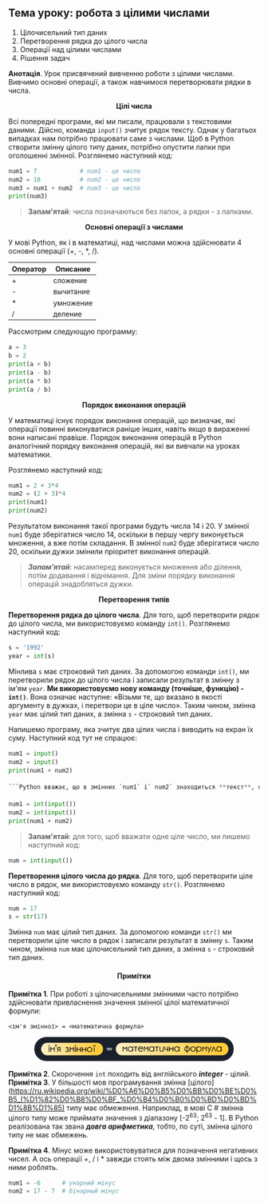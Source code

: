 ## **Тема уроку: робота з цілими числами**

1. Цілочисельний тип даних
2. Перетворення рядка до цілого числа
3. Операції над цілими числами
4. Рішення задач

**Анотація**. Урок присвячений вивченню роботи з цілими числами. Вивчимо основні операції, а також навчимося перетворювати рядки в числа.

<div align="center"><strong>Цілі числа</strong></div>

Всі попередні програми, які ми писали, працювали з текстовими даними. Дійсно, команда `input()` зчитує рядок тексту. Однак у багатьох випадках нам потрібно працювати саме з числами. Щоб в Python створити змінну цілого типу даних, потрібно опустити лапки при оголошенні змінної. Розглянемо наступний код:
```python
num1 = 7            # num1 - це число
num2 = 10           # num2 - це число
num3 = num1 + num2  # num3 - це число
print(num3)

```
> **Запам'ятай**: числа позначаються без лапок, а рядки - з лапками.

<div align="center"><strong>Основні операції з числами</strong></div>

У мові Python, як і в математиці, над числами можна здійснювати 4 основні операції (+, -, *, /).

Оператор | Описание
---|---
+ | сложение
- | вычитание
* | умножение
/ | деление

Рассмотрим следующую программу:
```python
a = 3
b = 2
print(a + b)
print(a - b)
print(a * b)
print(a / b)
```
<div align="center"><strong>Порядок виконання операцій</strong></div>

У математиці існує порядок виконання операцій, що визначає, які операції повинні виконуватися раніше інших, навіть якщо в вираженні вони написані правіше. Порядок виконання операцій в Python аналогічний порядку виконання операцій, які ви вивчали на уроках математики.

Розглянемо наступний код:
```python
num1 = 2 + 3*4
num2 = (2 + 3)*4
print(num1)
print(num2)
```

Результатом виконання такої програми будуть числа 14 і 20. У змінної `num1` буде зберігатися число 14, оскільки в першу чергу виконується множення, а вже потім складання. В змінної `num2` буде зберігатися число 20, оскільки дужки змінили пріоритет виконання операцій.

> ***Запам'ятай***: насамперед виконується множення або ділення, потім додавання і віднімання. Для зміни порядку виконання операцій знадобляться дужки.

<div align="center"><strong>Перетворення типів</strong></div>

**Перетворення рядка до цілого числа**. Для того, щоб перетворити рядок до цілого числа, ми використовуємо команду `int()`. Розглянемо наступний код:

```python
s = '1992'
year = int(s)
```

Мінлива `s` має строковий тип даних. За допомогою команди `int()`, ми перетворили рядок до цілого числа і записали результат в змінну з ім'ям `year`. **Ми використовуємо нову команду (точніше, функцію) - `int()`**. Вона означає наступне: «Візьми те, що вказано в якості аргументу в дужках, і перетвори це в ціле число». Таким чином, змінна `year` має цілий тип даних, а змінна `s` - строковий тип даних.

Напишемо програму, яка зчитує два цілих числа і виводить на екран їх суму. Наступний код тут не спрацює:
```python
num1 = input()
num2 = input()
print(num1 + num2)

```Python вважає, що в змінних `num1` і` num2` знаходиться **текст**, оскільки команда `input()` за замовчуванням зчитує саме **текст**. Для того, щоб явно вказати, що потрібно працювати зі змінними цілого типу, треба написати так:```

num1 = int(input())
num2 = int(input())
print(num1 + num2)
```
> **Запам'ятай**: для того, щоб вважати одне ціле число, ми пишемо наступний код:
 
```python
num = int(input())
```

**Перетворення цілого числа до рядка**. Для того, щоб перетворити ціле число в рядок, ми використовуємо команду `str()`. Розглянемо наступний код:

```python
num = 17
s = str(17)
```

Змінна `num` має цілий тип даних. За допомогою команди `str()` ми перетворили ціле число в рядок і записали результат в змінну `s`. Таким чином, змінна `num` має цілочисельний тип даних, а змінна `s` - строковий тип даних.

<h4 align="center"><strong>Примітки</strong></h4>

**Примітка 1**. При роботі з цілочисельними змінними часто потрібно здійснювати привласнення значення змінної цілої математичної формули:

```text
<ім'я змінної> = <математична формула>
```

<div align="center"><img src="https://raw.githubusercontent.com/steamcentre/python_book/main/img/02.png" alt="var" width="400px" ></div>

**Примітка 2**. Скорочення `int` походить від англійського ***integer*** - цілий.
**Примітка 3**. У більшості мов програмування змінна [цілого](https://ru.wikipedia.org/wiki/%D0%A6%D0%B5%D0%BB%D0%BE%D0%B5_(%D1%82%D0%B8%D0%BF_%D0%B4%D0%B0%D0%BD%D0%BD%D1%8B%D1%85) типу має обмеження. Наприклад, в мові C # змінна цілого типу може приймати значення з діапазону [-2<sup>63</sup>; 2<sup>63</sup> - 1]. В Python реалізована так звана ***довга арифметика***, тобто, по суті, змінна цілого типу не має обмежень.

**Примітка 4**. Мінус може використовуватися для позначення негативних чисел. А ось операції +, / і * завжди стоять між двома змінними і щось з ними роблять.

```python
num1 = -6      # унарний мінус
num2 = 17 - 7  # бінарный мінус
```
